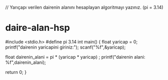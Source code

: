 // Yarıçapı verilen dairenin alanını hesaplayan algoritmayı yazınız. (pi = 3.14)
# daire-alan-hsp

#include <stdio.h>
#define pi 3.14
int main() {
float yaricap = 0;
printf("dairenin yaricapini giriniz:");
scanf("%f",&yaricap);

float dairenin_alani = pi * (yaricap * yaricap) ; 
printf("dairenin alani: %f",dairenin_alani);

return 0;
}
